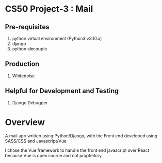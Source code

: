 # CS50 Project-3 : Mail

## Pre-requisites
1. python virtual environment (Python3 v3.10.x)
2. django
3. python-decouple

## Production
1. Whitenoise

## Helpful for Development and Testing
1. Django Debugger


# Overview
A mail app written using Python/Django, with the Front end developed using SASS/CSS and Javascript/Vue

I chose the Vue framework to handle the front end javascript over React because Vue is open source and not proptietory. 





